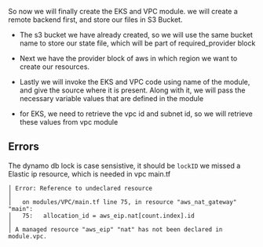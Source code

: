 

So now we will finally create the EKS and VPC module. we will create a remote backend first, and store our files in S3 Bucket.


- The s3 bucket we have already created, so we will use the same bucket name to store our state file, which will be part of required_provider block

- Next we have the provider block of aws in which region we want to create our resources.
- Lastly we will invoke the EKS and VPC code using name of the module, and give the source where it is present. Along with it, we will pass the necessary variable values that are defined in the module

- for EKS, we need to retrieve the vpc id and subnet id, so we will retrieve these values from vpc module


## Errors

The dynamo db lock is case sensistive, it should be `lockID`
we missed a Elastic ip resource, which is needed in vpc main.tf

```
│ Error: Reference to undeclared resource
│ 
│   on modules/VPC/main.tf line 75, in resource "aws_nat_gateway" "main":
│   75:   allocation_id = aws_eip.nat[count.index].id
│ 
│ A managed resource "aws_eip" "nat" has not been declared in module.vpc.
```
